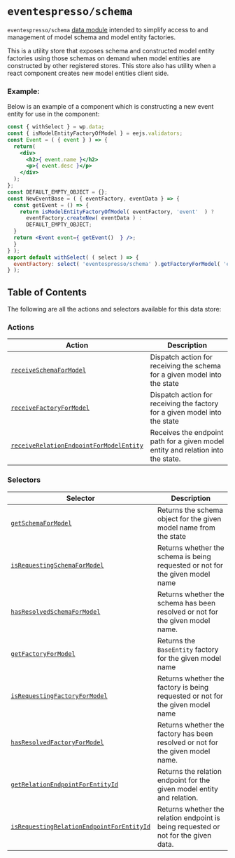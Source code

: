 # `eventespresso/schema`
`eventespresso/schema` [data module](https://github.com/WordPress/gutenberg/blob/master/packages/data) intended to simplify access to and management of model schema and model entity factories.
 
  This is a utility store that exposes schema and constructed model entity factories using those schemas on demand when model entities are constructed by other registered stores.  This store also has utility when a react component creates new model entities client side.

### Example:
Below is an example of a component which is constructing a new event entity for use in the component:

```jsx
const { withSelect } = wp.data;
const { isModelEntityFactoryOfModel } = eejs.validators;
const Event = ( { event } ) => {
  return(
    <div>
      <h2>{ event.name }</h2>
      <p>{ event.desc }</p>
    </div>
  );
};
const DEFAULT_EMPTY_OBJECT = {};
const NewEventBase = ( { eventFactory, eventData } => {
  const getEvent = () => {
    return isModelEntityFactoryOfModel( eventFactory, 'event'  ) ?
      eventFactory.createNew( eventData ) :
      DEFAULT_EMPTY_OBJECT;
  }
  return <Event event={ getEvent()  } />;
  }
} );
export default withSelect( ( select ) => {
  eventFactory: select( 'eventespresso/schema' ).getFactoryForModel( 'event' );
} );
```

## Table of Contents

The following are all the actions and selectors available for this data store:

### Actions

| Action                                                                                                                                 | Description                                                                      |
| ---------------------------------------------------------------------------------------------------------------------------------------| -------------------------------------------------------------------------------- |
| [`receiveSchemaForModel`](./actions.md#receiveschemaformodel-modelname-schema---)                                                      | Dispatch action for receiving the schema for a given model into the state        |
| [`receiveFactoryForModel`](./actions.md#receivefactoryformodel-modelname-factory---)                                                   | Dispatch action for receiving the factory for a given model into the state       |
| [`receiveRelationEndpointForModelEntity`](./actions.md#receiverelationendpointformodelentity-modelname-entityid-relationname-endpoint-)| Receives the endpoint path for a given model entity and relation into the state. |

### Selectors

|Selector                                                                                                                             | Description                                                                         |
|------------------------------------------------------------------------------------------------------------------------------------ | ----------------------------------------------------------------------------------- |
|[`getSchemaForModel`](./selectors.md#getschemaformodel-modelname-)                                                                   | Returns the schema object for the given model name from the state                   |
|[`isRequestingSchemaForModel`](./selectors.md#isrequestingschemaformodel-modelname-)                                                 | Returns whether the schema is being requested or not for the given model name       |
|[`hasResolvedSchemaForModel`](./selectors.md#hasresolvedschemaformodel-modelname-)                                                   | Returns whether the schema has been resolved or not for the given model name.       |
|[`getFactoryForModel`](./selectors.md#getfactoryformodel-modelname-)                                                                 | Returns the `BaseEntity` factory for the given model name                           |
|[`isRequestingFactoryForModel`](./selectors.md#isrequestingfactoryformodel-modelname-)                                               | Returns whether the factory is being requested or not for the given model name      |
|[`hasResolvedFactoryForModel`](./selectors.md#hasresolvedfactoryformodel-modelname-)                                                 | Returns whether the factory has been resolved or not for the given model name.      |
|[`getRelationEndpointForEntityId`](./selectors.md#getrelationendpointforentityid-modelname-entityid-relationname-)                   | Returns the relation endpoint for the given model entity and relation.              |
|[`isRequestingRelationEndpointForEntityId`](./selectors.md#isrequestingrelationendpointforentityid-modelname-entityid-relationname-) | Returns whether the relation endpoint is being requested or not for the given data. |
